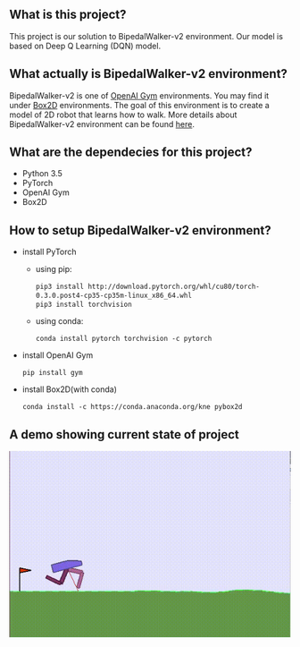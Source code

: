 ## What is this project?
This project is our solution to BipedalWalker-v2 environment. Our model is based on Deep Q Learning (DQN) model.

## What actually is BipedalWalker-v2 environment?
BipedalWalker-v2 is one of [OpenAI Gym](https://gym.openai.com/envs/) environments. 
You may find it under [Box2D](https://gym.openai.com/envs/#box2d) environments.
The goal of this environment is to create a model of 2D robot that learns how to walk. 
More details about BipedalWalker-v2 environment can be found [here](https://github.com/openai/gym/wiki/BipedalWalker-v2).

## What are the dependecies for this project?
* Python 3.5
* PyTorch 
* OpenAI Gym
* Box2D

 ## How to setup BipedalWalker-v2 environment?
* install PyTorch

    * using pip:</br>

	      pip3 install http://download.pytorch.org/whl/cu80/torch-0.3.0.post4-cp35-cp35m-linux_x86_64.whl
	      pip3 install torchvision
   
    * using conda:</br>

	      conda install pytorch torchvision -c pytorch
   
* install OpenAI Gym

	  pip install gym
   
* install Box2D(with conda)

	  conda install -c https://conda.anaconda.org/kne pybox2d

 ## A demo showing current state of project
![Alt Text](https://github.com/piojanu/GradientAILab/blob/master/bipedal_walker/assets/bipedal_walkergif.gif)
